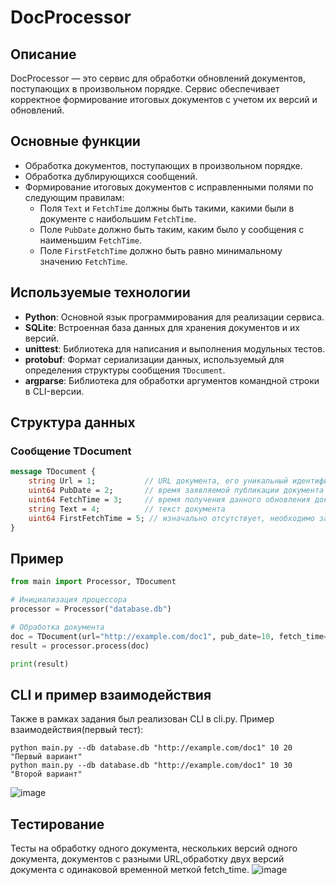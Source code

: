 # DocProcessor

## Описание

DocProcessor — это сервис для обработки обновлений документов, поступающих в произвольном порядке. Сервис обеспечивает корректное формирование итоговых документов с учетом их версий и обновлений.

## Основные функции

- Обработка документов, поступающих в произвольном порядке.
- Обработка дублирующихся сообщений.
- Формирование итоговых документов с исправленными полями по следующим правилам:
  - Поля `Text` и `FetchTime` должны быть такими, какими были в документе с наибольшим `FetchTime`.
  - Поле `PubDate` должно быть таким, каким было у сообщения с наименьшим `FetchTime`.
  - Поле `FirstFetchTime` должно быть равно минимальному значению `FetchTime`.
  
## Используемые технологии

- **Python**: Основной язык программирования для реализации сервиса.
- **SQLite**: Встроенная база данных для хранения документов и их версий.
- **unittest**: Библиотека для написания и выполнения модульных тестов.
- **protobuf**: Формат сериализации данных, используемый для определения структуры сообщения `TDocument`.
- **argparse**: Библиотека для обработки аргументов командной строки в CLI-версии.

## Структура данных

### Сообщение TDocument

```protobuf
message TDocument {
    string Url = 1;           // URL документа, его уникальный идентификатор
    uint64 PubDate = 2;       // время заявляемой публикации документа
    uint64 FetchTime = 3;     // время получения данного обновления документа, может рассматриваться как идентификатор версии
    string Text = 4;          // текст документа
    uint64 FirstFetchTime = 5; // изначально отсутствует, необходимо заполнить
}
```

## Пример

```python
from main import Processor, TDocument

# Инициализация процессора
processor = Processor("database.db")

# Обработка документа
doc = TDocument(url="http://example.com/doc1", pub_date=10, fetch_time=20, text="Первый вариант")
result = processor.process(doc)

print(result)
```

## CLI и пример взаимодействия 
Также в рамках задания был реализован CLI в cli.py.
Пример взаимодействия(первый тест):
```
python main.py --db database.db "http://example.com/doc1" 10 20 "Первый вариант"
python main.py --db database.db "http://example.com/doc1" 10 30 "Второй вариант"
```

![image](https://github.com/pagaf/DocProcessor/assets/112046185/c45e5acf-8b78-4a9d-a141-9fa7b0faef60)

## Тестирование
Тесты на обработку одного документа, нескольких версий одного документа, документов с разными URL,обработку двух версий документа с одинаковой временной меткой fetch_time.
![image](https://github.com/pagaf/DocProcessor/assets/112046185/ea03adfe-d447-45b7-832b-e94a833642c3)
